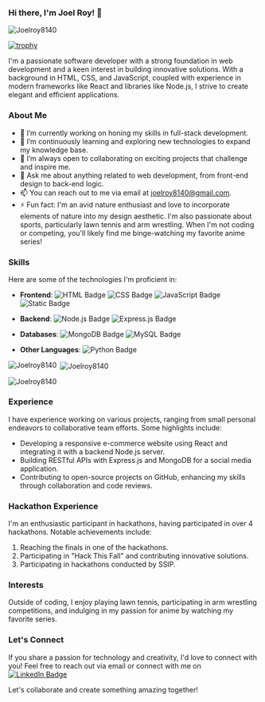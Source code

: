 ### Hi there, I'm Joel Roy! 👋

<p align="left"> <img src="https://komarev.com/ghpvc/?username=Joelroy8140&label=Profile%20views&color=0e75b6&style=flat" alt="Joelroy8140" /> </p>

[![trophy](https://github-profile-trophy.vercel.app/?username=Joelroy8140)](https://github.com/ryo-ma/github-profile-trophy)

I'm a passionate software developer with a strong foundation in web development and a keen interest in building innovative solutions. With a background in HTML, CSS, and JavaScript, coupled with experience in modern frameworks like React and libraries like Node.js, I strive to create elegant and efficient applications.

### About Me

- 🔭 I’m currently working on honing my skills in full-stack development.
- 🌱 I’m continuously learning and exploring new technologies to expand my knowledge base.
- 👯 I’m always open to collaborating on exciting projects that challenge and inspire me.
- 💬 Ask me about anything related to web development, from front-end design to back-end logic.
- 📫 You can reach out to me via email at [joelroy8140@gmail.com](mailto:joelroy8140@gmail.com).
- ⚡ Fun fact: I'm an avid nature enthusiast and love to incorporate elements of nature into my design aesthetic. I'm also passionate about sports, particularly lawn tennis and arm wrestling. When I'm not coding or competing, you'll likely find me binge-watching my favorite anime series!

### Skills

Here are some of the technologies I'm proficient in:

- **Frontend**:
 ![HTML Badge](https://img.shields.io/badge/HTML-E34F26?style=for-the-badge&logo=html5&logoColor=white)
![CSS Badge](https://img.shields.io/badge/CSS-1572B6?style=for-the-badge&logo=css3&logoColor=white)
![JavaScript Badge](https://img.shields.io/badge/JavaScript-F7DF1E?style=for-the-badge&logo=javascript&logoColor=black)
![Static Badge](https://img.shields.io/badge/React-61DBFB?style=for-the-badge&logo=React&logoColor=React-61DBFB&labelColor=black)

- **Backend**:
 ![Node.js Badge](https://img.shields.io/badge/Node.js-339933?style=for-the-badge&logo=node.js&logoColor=white)
![Express.js Badge](https://img.shields.io/badge/Express.js-000000?style=for-the-badge&logo=express&logoColor=white)

- **Databases**:
 ![MongoDB Badge](https://img.shields.io/badge/MongoDB-47A248?style=for-the-badge&logo=mongodb&logoColor=white)
![MySQL Badge](https://img.shields.io/badge/MySQL-4479A1?style=for-the-badge&logo=mysql&logoColor=white)

- **Other Languages**:
 ![Python Badge](https://img.shields.io/badge/Python-3776AB?style=for-the-badge&logo=python&logoColor=white)
  

<p><img align="left" src="https://github-readme-stats.vercel.app/api/top-langs?username=Joelroy8140&show_icons=true&locale=en&layout=compact&theme=dark" alt="Joelroy8140" /></p>

<p>&nbsp;<img align="center" src="https://github-readme-stats.vercel.app/api?username=Joelroy8140&show_icons=true&locale=en&theme=dark" alt="Joelroy8140" /></p>

<p><img align="center" src="https://github-readme-streak-stats.herokuapp.com/?user=Joelroy8140&theme=dark" alt="Joelroy8140" /></p>



### Experience

I have experience working on various projects, ranging from small personal endeavors to collaborative team efforts. Some highlights include:

- Developing a responsive e-commerce website using React and integrating it with a backend Node.js server.
- Building RESTful APIs with Express.js and MongoDB for a social media application.
- Contributing to open-source projects on GitHub, enhancing my skills through collaboration and code reviews.

### Hackathon Experience

I'm an enthusiastic participant in hackathons, having participated in over 4 hackathons. Notable achievements include:

1. Reaching the finals in one of the hackathons.
2. Participating in "Hack This Fall" and contributing innovative solutions.
3. Participating in hackathons conducted by SSIP.

### Interests

Outside of coding, I enjoy playing lawn tennis, participating in arm wrestling competitions, and indulging in my passion for anime by watching my favorite series.

### Let's Connect

If you share a passion for technology and creativity, I'd love to connect with you! Feel free to reach out via email or connect with me on [![LinkedIn Badge](https://img.shields.io/badge/LinkedIn-0077B5?style=for-the-badge&logo=linkedin&logoColor=white)](https://www.linkedin.com/in/joel-roy-74198322b/)


Let's collaborate and create something amazing together!
